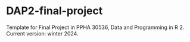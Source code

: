 # DAP2-final-project
Template for Final Project in PPHA 30536, Data and Programming in R 2. Current version: winter 2024.
